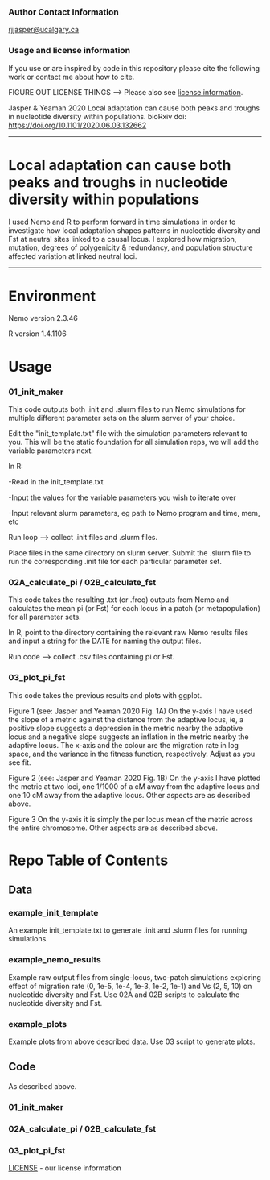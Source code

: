 

### Author Contact Information

rjjasper@ucalgary.ca

### Usage and license information

If you use or are inspired by code in this repository please cite the following work or contact me about how to cite. 

FIGURE OUT LICENSE THINGS --> Please also see [license information](LICENSE).


Jasper & Yeaman 2020 Local adaptation can cause both peaks and troughs in nucleotide diversity within populations. bioRxiv doi: https://doi.org/10.1101/2020.06.03.132662

---

# Local adaptation can cause both peaks and troughs in nucleotide diversity within populations

I used Nemo and R to perform forward in time simulations in order to investigate how local adaptation shapes patterns in nucleotide diversity and Fst at neutral sites linked to a causal locus. I explored how migration, mutation, degrees of polygenicity & redundancy, and population structure affected variation at linked neutral loci.

---

# Environment

Nemo version 2.3.46

R version 1.4.1106

# Usage

### 01_init_maker

This code outputs both .init and .slurm files to run Nemo simulations for multiple different parameter sets on the slurm server of your choice.

Edit the "init_template.txt" file with the simulation parameters relevant to you. This will be the static foundation for all simulation reps, we will add the variable parameters next. 

In R:

  -Read in the init_template.txt
  
  -Input the values for the variable parameters you wish to iterate over
  
  -Input relevant slurm parameters, eg path to Nemo program and time, mem, etc
  

Run loop --> collect .init files and .slurm files.

Place files in the same directory on slurm server. Submit the .slurm file to run the corresponding .init file for each particular parameter set.

### 02A_calculate_pi / 02B_calculate_fst

This code takes the resulting .txt (or .freq) outputs from Nemo and calculates the mean pi (or Fst) for each locus in a patch (or metapopulation) for all parameter sets.

In R, point to the directory containing the relevant raw Nemo results files and input a string for the DATE for naming the output files.

Run code --> collect .csv files containing pi or Fst.

### 03_plot_pi_fst

This code takes the previous results and plots with ggplot.

Figure 1 (see: Jasper and Yeaman 2020 Fig. 1A)
On the y-axis I have used the slope of a metric against the distance from the adaptive locus, ie, a positive slope suggests a depression in the metric nearby the adaptive locus and a negative slope suggests an inflation in the metric nearby the adaptive locus. The x-axis and the colour are the migration rate in log space, and the variance in the fitness function, respectively. Adjust as you see fit.

Figure 2 (see: Jasper and Yeaman 2020 Fig. 1B)
On the y-axis I have plotted the metric at two loci, one 1/1000 of a cM away from the adaptive locus and one 10 cM away from the adaptive locus. Other aspects are as described above.

Figure 3
On the y-axis it is simply the per locus mean of the metric across the entire chromosome. Other aspects are as described above.


# Repo Table of Contents

## Data

### example_init_template
An example init_template.txt to generate .init and .slurm files for running simulations.

### example_nemo_results
Example raw output files from single-locus, two-patch simulations exploring effect of migration rate (0, 1e-5, 1e-4, 1e-3, 1e-2, 1e-1) and Vs (2, 5, 10) on nucleotide diversity and Fst. Use 02A and 02B scripts to calculate the nucleotide diversity and Fst.

### example_plots
Example plots from above described data. Use 03 script to generate plots.

## Code
As described above.

### 01_init_maker

### 02A_calculate_pi / 02B_calculate_fst

### 03_plot_pi_fst



[LICENSE](LICENSE) - our license information
